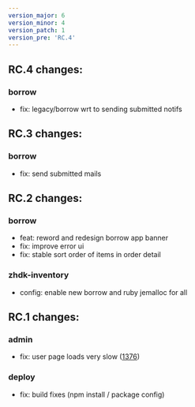 ```yaml
---
version_major: 6
version_minor: 4
version_patch: 1
version_pre: 'RC.4'
---
```


## RC.4 changes:

### borrow

- fix: legacy/borrow wrt to sending submitted notifs

## RC.3 changes:

### borrow

- fix: send submitted mails

## RC.2 changes:

### borrow
     
- feat: reword and redesign borrow app banner
- fix: improve error ui
- fix: stable sort order of items in order detail

### zhdk-inventory
     
- config: enable new borrow and ruby jemalloc for all

## RC.1 changes:

### admin

- fix: user page loads very slow ([1376](https://github.com/leihs/leihs/issues/1376))

### deploy

- fix: build fixes (npm install / package config)
